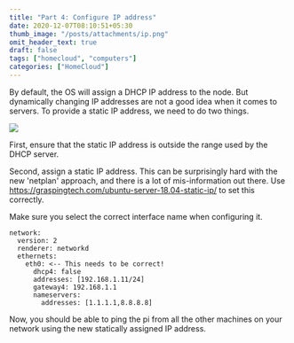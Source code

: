 ```yaml
---
title: "Part 4: Configure IP address"
date: 2020-12-07T08:10:51+05:30
thumb_image: "/posts/attachments/ip.png"
omit_header_text: true
draft: false
tags: ["homecloud", "computers"]
categories: ["HomeCloud"]
---
```


By default, the OS will assign a DHCP IP address to the node. But dynamically changing IP addresses are not a good idea when it comes to servers. To provide a static IP address, we need to do two things. 

![](/images/pi/dhcp_range.png)

First, ensure that the static IP address is outside the range used by the DHCP server. 

Second, assign a static IP address. This can be surprisingly hard with the new 'netplan' approach, and there is a lot of mis-information out there. Use https://graspingtech.com/ubuntu-server-18.04-static-ip/ to set this correctly. 

Make sure you select the correct interface name when configuring it. 

```
network:
  version: 2
  renderer: networkd
  ethernets:
    eth0: <-- This needs to be correct!
      dhcp4: false
      addresses: [192.168.1.11/24]
      gateway4: 192.168.1.1
      nameservers: 
        addresses: [1.1.1.1,8.8.8.8]
```

Now, you should be able to ping the pi from all the other machines on your network using the new statically assigned IP address.
